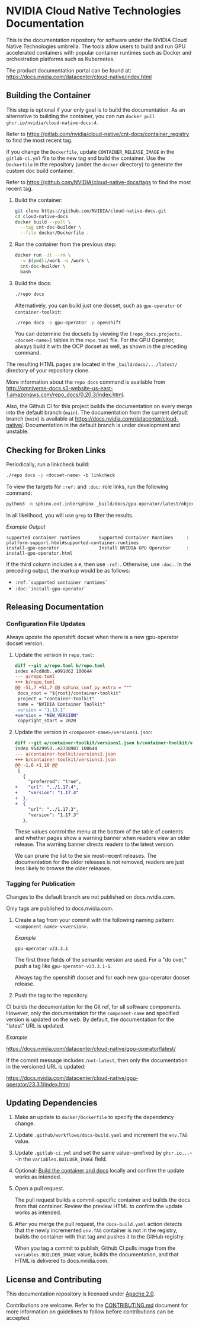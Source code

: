 # NVIDIA Cloud Native Technologies Documentation

This is the documentation repository for software under the NVIDIA Cloud Native Technologies umbrella. The tools allow users to
build and run GPU accelerated containers with popular container runtimes such as Docker and orchestration platforms such as Kubernetes.

The product documentation portal can be found at: https://docs.nvidia.com/datacenter/cloud-native/index.html

## Building the Container

This step is optional if your only goal is to build the documentation.
As an alternative to building the container, you can run `docker pull ghcr.io/nvidia/cloud-native-docs:4`.

Refer to <https://gitlab.com/nvidia/cloud-native/cnt-docs/container_registry> to find the most recent tag.

If you change the `Dockerfile`, update `CONTAINER_RELEASE_IMAGE` in the `gitlab-ci.yml` file to the new tag and build the container.
Use the `Dockerfile` in the repository (under the `docker` directory) to generate the custom doc build container.

Refer to <https://github.com/NVIDIA/cloud-native-docs/tags> to find the most recent tag.
1. Build the container:

   ```bash
   git clone https://github.com/NVIDIA/cloud-native-docs.git
   cd cloud-native-docs
   docker build --pull \
     --tag cnt-doc-builder \
     --file docker/Dockerfile .
   ```

1. Run the container from the previous step:

   ```bash
   docker run -it --rm \
     -v $(pwd):/work -w /work \
     cnt-doc-builder \
     bash
   ```

1. Build the docs:

   ```bash
   ./repo docs
   ```

   Alternatively, you can build just one docset, such as `gpu-operator` or `container-toolkit`:

   ```bash
   ./repo docs -p gpu-operator -p openshift
   ```

   You can determine the docsets by viewing the `[repo_docs.projects.<docset-name>]` tables in the `repo.toml` file.
   For the GPU Operator, always build it with the OCP docset as well, as shown in the preceding command.

The resulting HTML pages are located in the `_build/docs/.../latest/` directory of your repository clone.

More information about the `repo docs` command is available from
<http://omniverse-docs.s3-website-us-east-1.amazonaws.com/repo_docs/0.20.3/index.html>.

Also, the Github CI for this project builds the documentation on every merge into the default branch (`main`).
The documentation from the current default branch (`main`) is available at <https://docs.nvidia.com/datacenter/cloud-native/>.
Documentation in the default branch is under development and unstable.

## Checking for Broken Links

Periodically, run a linkcheck build:

```bash
./repo docs -p <docset-name> -b linkcheck
```

To view the targets for `:ref:` and `:doc:` role links, run the following command:

```bash
python3 -m sphinx.ext.intersphinx _build/docs/gpu-operator/latest/objects.inv
```

In all likelihood, you will use `grep` to filter the results.

*Example Output*

```output
supported container runtimes       Supported Container Runtimes     : platform-support.html#supported-container-runtimes
install-gpu-operator               Install NVIDIA GPU Operator      : install-gpu-operator.html
```

If the third column includes a `#`, then use `:ref:`.
Otherwise, use `:doc:`.
In the preceding output, the markup would be as follows:

- ``:ref:`supported container runtimes` ``
- ``:doc:`install-gpu-operator` ``

## Releasing Documentation

### Configuration File Updates

Always update the openshift docset when there is a new gpu-operator docset version.

1. Update the version in `repo.toml`:

   ```diff
   diff --git a/repo.toml b/repo.toml
   index e7cd8db..e091d62 100644
   --- a/repo.toml
   +++ b/repo.toml
   @@ -51,7 +51,7 @@ sphinx_conf_py_extra = """
    docs_root = "${root}/container-toolkit"
    project = "container-toolkit"
    name = "NVIDIA Container Toolkit"
   -version = "1.13.1"
   +version = "NEW_VERSION"
    copyright_start = 2020
   ```

1. Update the version in `<component-name>/versions1.json`:

   ```diff
   diff --git a/container-toolkit/versions1.json b/container-toolkit/versions1.json
   index 95429953..e2738987 100644
   --- a/container-toolkit/versions1.json
   +++ b/container-toolkit/versions1.json
   @@ -1,6 +1,10 @@
    [
      {
        "preferred": "true",
   +    "url": "../1.17.4",
   +    "version": "1.17.4"
   +  },
   +  {
        "url": "../1.17.3",
        "version": "1.17.3"
      },
   ```

   These values control the menu at the bottom of the table of contents and
   whether pages show a warning banner when readers view an older release.
   The warning banner directs readers to the latest version.

   We can prune the list to the six most-recent releases.
   The documentation for the older releases is not removed, readers are just
   less likely to browse the older releases.

### Tagging for Publication

Changes to the default branch are not published on docs.nvidia.com.

Only tags are published to docs.nvidia.com.

1. Create a tag from your commit with the following naming pattern: `<component-name>-v<version>`.

   *Example*

   ```text
   gpu-operator-v23.3.1
   ```

   The first three fields of the semantic version are used.
   For a "do over," push a tag like `gpu-operator-v23.3.1-1`.

   Always tag the openshift docset and for each new gpu-operator docset release.

1. Push the tag to the repository.

CI builds the documentation for the Git ref, for all software components.
However, only the documentation for the `component-name` and specified version is updated on the web.
By default, the documentation for the "latest" URL is updated.

*Example*

<https://docs.nvidia.com/datacenter/cloud-native/gpu-operator/latest/>

If the commit message includes `/not-latest`, then only the documentation in the versioned URL is updated:

<https://docs.nvidia.com/datacenter/cloud-native/gpu-operator/23.3.1/index.html>

## Updating Dependencies

1. Make an update to `docker/Dockerfile` to specify the dependency change.

1. Update `.github/workflows/docs-build.yaml` and increment the `env.TAG` value.

1. Update `.gitlab-ci.yml` and set the same value--prefixed by `ghcr.io...`--in the `variables.BUILDER_IMAGE` field.

1. Optional: [Build the container and docs](#building-the-container) locally and confirm the update works as intended.

1. Open a pull request.

   The pull request builds a commit-specific container and builds the docs from that container.
   Review the preview HTML to confirm the update works as intended.

1. After you merge the pull request, the `docs-build.yaml` action detects that the newly incremented `env.TAG`
   container is not in the registry, builds the container with that tag and pushes it to the GitHub registry.

   When you tag a commit to publish, Github CI pulls image from the `variables.BUILDER_IMAGE` value,
   builds the documentation, and that HTML is delivered to docs.nvidia.com.

## License and Contributing

This documentation repository is licensed under [Apache 2.0](https://www.apache.org/licenses/LICENSE-2.0).

Contributions are welcome. Refer to the [CONTRIBUTING.md](https://github.com/NVIDIA/cloud-native-docs/blob/main/CONTRIBUTING.md) document for more
information on guidelines to follow before contributions can be accepted.
